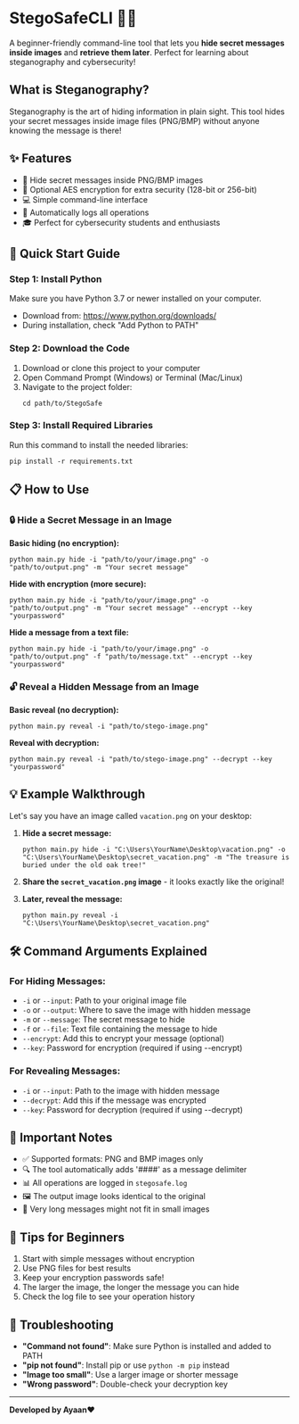 # StegoSafeCLI 🕵️‍♂️

A beginner-friendly command-line tool that lets you **hide secret messages inside images** and **retrieve them later**. Perfect for learning about steganography and cybersecurity!

## What is Steganography?
Steganography is the art of hiding information in plain sight. This tool hides your secret messages inside image files (PNG/BMP) without anyone knowing the message is there!

## ✨ Features
- 📸 Hide secret messages inside PNG/BMP images
- 🔐 Optional AES encryption for extra security (128-bit or 256-bit)
- 💻 Simple command-line interface
- 📝 Automatically logs all operations
- 🎓 Perfect for cybersecurity students and enthusiasts

## 🚀 Quick Start Guide

### Step 1: Install Python
Make sure you have Python 3.7 or newer installed on your computer.
- Download from: https://www.python.org/downloads/
- During installation, check "Add Python to PATH"

### Step 2: Download the Code
1. Download or clone this project to your computer
2. Open Command Prompt (Windows) or Terminal (Mac/Linux)
3. Navigate to the project folder:
   ```
   cd path/to/StegoSafe
   ```

### Step 3: Install Required Libraries
Run this command to install the needed libraries:
```
pip install -r requirements.txt
```

## 📋 How to Use

### 🔒 Hide a Secret Message in an Image

**Basic hiding (no encryption):**
```
python main.py hide -i "path/to/your/image.png" -o "path/to/output.png" -m "Your secret message"
```

**Hide with encryption (more secure):**
```
python main.py hide -i "path/to/your/image.png" -o "path/to/output.png" -m "Your secret message" --encrypt --key "yourpassword"
```

**Hide a message from a text file:**
```
python main.py hide -i "path/to/your/image.png" -o "path/to/output.png" -f "path/to/message.txt" --encrypt --key "yourpassword"
```

### 🔓 Reveal a Hidden Message from an Image

**Basic reveal (no decryption):**
```
python main.py reveal -i "path/to/stego-image.png"
```

**Reveal with decryption:**
```
python main.py reveal -i "path/to/stego-image.png" --decrypt --key "yourpassword"
```

## 💡 Example Walkthrough

Let's say you have an image called `vacation.png` on your desktop:

1. **Hide a secret message:**
   ```
   python main.py hide -i "C:\Users\YourName\Desktop\vacation.png" -o "C:\Users\YourName\Desktop\secret_vacation.png" -m "The treasure is buried under the old oak tree!"
   ```

2. **Share the `secret_vacation.png` image** - it looks exactly like the original!

3. **Later, reveal the message:**
   ```
   python main.py reveal -i "C:\Users\YourName\Desktop\secret_vacation.png"
   ```

## 🛠️ Command Arguments Explained

### For Hiding Messages:
- `-i` or `--input`: Path to your original image file
- `-o` or `--output`: Where to save the image with hidden message
- `-m` or `--message`: The secret message to hide
- `-f` or `--file`: Text file containing the message to hide
- `--encrypt`: Add this to encrypt your message (optional)
- `--key`: Password for encryption (required if using --encrypt)

### For Revealing Messages:
- `-i` or `--input`: Path to the image with hidden message
- `--decrypt`: Add this if the message was encrypted
- `--key`: Password for decryption (required if using --decrypt)

## 📝 Important Notes
- ✅ Supported formats: PNG and BMP images only
- 🔍 The tool automatically adds '####' as a message delimiter
- 📊 All operations are logged in `stegosafe.log`
- 🖼️ The output image looks identical to the original
- 📏 Very long messages might not fit in small images

## 🎯 Tips for Beginners
1. Start with simple messages without encryption
2. Use PNG files for best results
3. Keep your encryption passwords safe!
4. The larger the image, the longer the message you can hide
5. Check the log file to see your operation history

## 🔧 Troubleshooting
- **"Command not found"**: Make sure Python is installed and added to PATH
- **"pip not found"**: Install pip or use `python -m pip` instead
- **"Image too small"**: Use a larger image or shorter message
- **"Wrong password"**: Double-check your decryption key

---
**Developed by Ayaan❤️**

